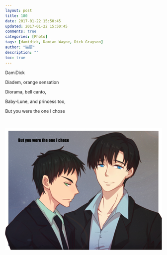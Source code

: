 ```yaml
---
layout: post
title: 180
date: 2017-01-22 15:50:45
updated: 2017-01-22 15:50:45
comments: true
categories: [Photo]
tags: [damidick, Damian Wayne, Dick Grayson]
author: "猫厨"
description: ""
toc: true
---
```


<p>DamiDick</p> 
<p>Diadem, orange sensation</p> 
<p>Diorama, bell canto,</p> 
<p>Baby-Lune, and princess too,</p> 
<p>But you were the one I chose<br /></p> 
<p><br /></p>

![](https://raw.githubusercontent.com/alicewish/meowchain247/master/img_cVZNdzJtQk9JV2V6WTJRWE5LMzhmMVg5RVZPUDdYMjFUT2d3anJJb2JQb3pLT3ExcldBQ3Z3PT0.jpg)